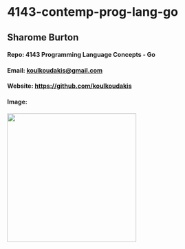 # 4143-contemp-prog-lang-go

## Sharome Burton
#### Repo: 4143 Programming Language Concepts - Go
#### Email: koulkoudakis@gmail.com
#### Website: https://github.com/koulkoudakis
#### Image:
<img src="https://avatars.githubusercontent.com/u/58353987?s=400&u=8932164593e29eea512a52840e279405c1111d51&v=4" width="300">

